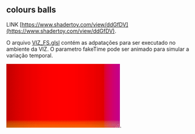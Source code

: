 ## colours balls

LINK [https://www.shadertoy.com/view/ddGfDV](https://www.shadertoy.com/view/ddGfDV).

O arquivo [VIZ_FS.glsl](https://github.com/Sugata-Kenji/SHADERS/tree/main/COLOUR_BALLS/VIZ_FS.glsl) contém as adpatações para ser executado no ambiente da VIZ. O parametro fakeTime pode ser animado para simular a variação temporal.

![gif](colour_balls.gif).
